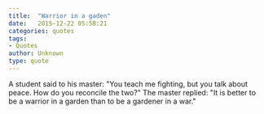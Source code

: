 ```yaml
---
title:  "Warrior in a gaden"
date:   2015-12-22 05:58:21
categories: quotes
tags:
- Quotes
author: Unknown
type: quote
---
```


A student said to his master: "You teach me fighting, but you talk about peace. How do you reconcile the two?" The master replied: "It is better to be a warrior in a garden than to be a gardener in a war."